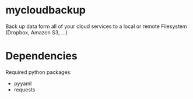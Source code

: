 mycloudbackup
=============

Back up data form all of your cloud services to a local or remote Filesystem (Dropbox, Amazon S3, ...)


Dependencies
============

Required python packages:

* pyyaml
* requests
